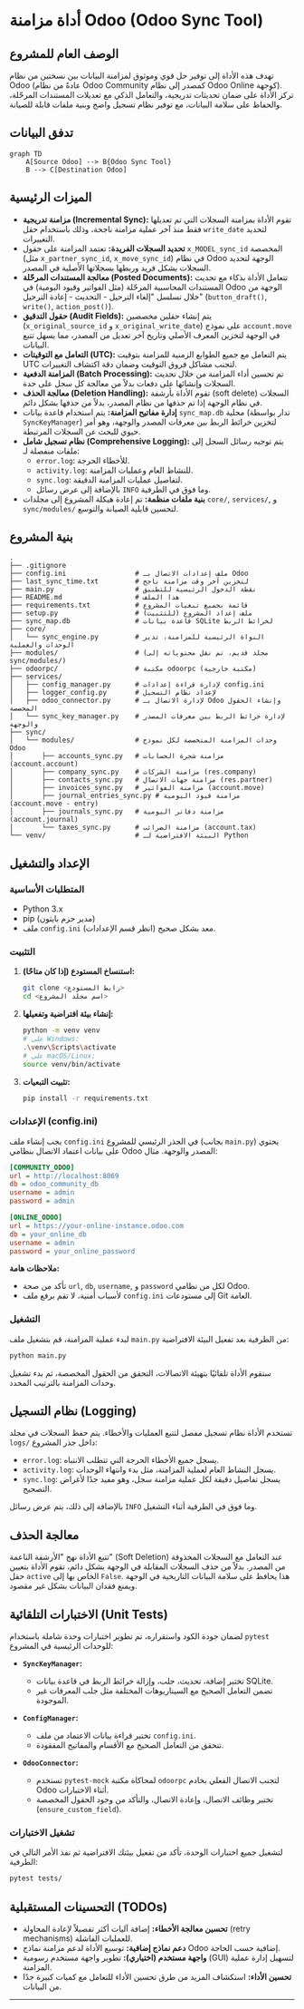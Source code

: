 # أداة مزامنة Odoo (Odoo Sync Tool)

## الوصف العام للمشروع

تهدف هذه الأداة إلى توفير حل قوي وموثوق لمزامنة البيانات بين نسختين من نظام Odoo (عادةً من نظام Odoo Community كمصدر إلى نظام Odoo Online كوجهة). تركز الأداة على ضمان تحديثات تدريجية، والتعامل الذكي مع تعديلات المستندات المرحّلة، والحفاظ على سلامة البيانات، مع توفير نظام تسجيل واضح وبنية ملفات قابلة للصيانة.

## تدفق البيانات

```mermaid
graph TD
    A[Source Odoo] --> B{Odoo Sync Tool}
    B --> C[Destination Odoo]
```

## الميزات الرئيسية

*   **مزامنة تدريجية (Incremental Sync):** تقوم الأداة بمزامنة السجلات التي تم تعديلها فقط منذ آخر عملية مزامنة ناجحة، وذلك باستخدام حقل `write_date` لتحديد التغييرات.
*   **تحديد السجلات الفريدة:** تعتمد المزامنة على حقول `x_MODEL_sync_id` المخصصة (مثل `x_partner_sync_id`, `x_move_sync_id`) في نظام Odoo الوجهة لتحديد السجلات بشكل فريد وربطها بسجلاتها الأصلية في المصدر.
*   **معالجة المستندات المرحّلة (Posted Documents):** تتعامل الأداة بذكاء مع تحديث المستندات المحاسبية المرحّلة (مثل الفواتير وقيود اليومية) في Odoo الوجهة من خلال تسلسل "إلغاء الترحيل - التحديث - إعادة الترحيل" (`button_draft()`, `write()`, `action_post()`).
*   **حقول التدقيق (Audit Fields):** يتم إنشاء حقلين مخصصين (`x_original_source_id` و `x_original_write_date`) على نموذج `account.move` في الوجهة لتخزين المعرف الأصلي وتاريخ آخر تعديل من المصدر، مما يسهل تتبع البيانات.
*   **التعامل مع التوقيتات (UTC):** يتم التعامل مع جميع الطوابع الزمنية للمزامنة بتوقيت UTC لتجنب مشاكل فروق التوقيت وضمان دقة اكتشاف التغييرات.
*   **المزامنة الدفعية (Batch Processing):** تم تحسين أداء المزامنة من خلال تحديث السجلات وإنشائها على دفعات بدلاً من معالجة كل سجل على حدة.
*   **معالجة الحذف (Deletion Handling):** تقوم الأداة بأرشفة (soft delete) السجلات في نظام الوجهة إذا تم حذفها من نظام المصدر، بدلاً من حذفها بشكل دائم.
*   **إدارة مفاتيح المزامنة:** يتم استخدام قاعدة بيانات `sync_map.db` محلية (تدار بواسطة `SyncKeyManager`) لتخزين خرائط الربط بين معرفات المصدر والوجهة، وهو أمر حيوي للبحث عن السجلات المرتبطة.
*   **نظام تسجيل شامل (Comprehensive Logging):** يتم توجيه رسائل السجل إلى ملفات منفصلة لـ:
    *   `error.log`: للأخطاء الحرجة.
    *   `activity.log`: للنشاط العام وعمليات المزامنة.
    *   `sync.log`: لتفاصيل عمليات المزامنة الدقيقة.
    *   بالإضافة إلى عرض رسائل `INFO` وما فوق في الطرفية.
*   **بنية ملفات منظمة:** تم إعادة هيكلة المشروع إلى مجلدات `core/`, `services/`, و `sync/modules/` لتحسين قابلية الصيانة والتوسع.

## بنية المشروع

```
.
├── .gitignore
├── config.ini                 # ملف إعدادات الاتصال بـ Odoo
├── last_sync_time.txt         # لتخزين آخر وقت مزامنة ناجح
├── main.py                    # نقطة الدخول الرئيسية للتطبيق
├── README.md                  # هذا الملف
├── requirements.txt           # قائمة بجميع تبعيات المشروع
├── setup.py                   # ملف إعداد المشروع (للتثبيت)
├── sync_map.db                # قاعدة بيانات SQLite لخرائط الربط
├── core/
│   └── sync_engine.py         # النواة الرئيسية للمزامنة، تدير الوحدات والعملية
├── modules/                   # (مجلد قديم، تم نقل محتوياته إلى sync/modules/)
├── odoorpc/                   # مكتبة odoorpc (مكتبة خارجية)
├── services/
│   ├── config_manager.py      # لإدارة قراءة إعدادات config.ini
│   ├── logger_config.py       # لإعداد نظام التسجيل
│   ├── odoo_connector.py      # لإدارة الاتصال بـ Odoo وإنشاء الحقول المخصصة
│   └── sync_key_manager.py    # لإدارة خرائط الربط بين معرفات المصدر والوجهة
├── sync/
│   └── modules/               # وحدات المزامنة المتخصصة لكل نموذج Odoo
│       ├── accounts_sync.py   # مزامنة شجرة الحسابات (account.account)
│       ├── company_sync.py    # مزامنة الشركات (res.company)
│       ├── contacts_sync.py   # مزامنة جهات الاتصال (res.partner)
│       ├── invoices_sync.py   # مزامنة الفواتير (account.move)
│       ├── journal_entries_sync.py # مزامنة قيود اليومية (account.move - entry)
│       ├── journals_sync.py   # مزامنة دفاتر اليومية (account.journal)
│       └── taxes_sync.py      # مزامنة الضرائب (account.tax)
└── venv/                      # البيئة الافتراضية لـ Python
```

## الإعداد والتشغيل

### المتطلبات الأساسية

*   Python 3.x
*   pip (مدير حزم بايثون)
*   ملف `config.ini` معد بشكل صحيح (انظر قسم الإعدادات).

### التثبيت

1.  **استنساخ المستودع (إذا كان متاحًا):**
    ```bash
    git clone <رابط المستودع>
    cd <اسم مجلد المشروع>
    ```
2.  **إنشاء بيئة افتراضية وتفعيلها:**
    ```bash
    python -m venv venv
    # على Windows:
    .\venv\Scripts\activate
    # على macOS/Linux:
    source venv/bin/activate
    ```
3.  **تثبيت التبعيات:**
    ```bash
    pip install -r requirements.txt
    ```

### الإعدادات (config.ini)

يجب إنشاء ملف `config.ini` في الجذر الرئيسي للمشروع (بجانب `main.py`) يحتوي على بيانات اعتماد الاتصال بنظامي Odoo المصدر والوجهة. مثال:

```ini
[COMMUNITY_ODOO]
url = http://localhost:8069
db = odoo_community_db
username = admin
password = admin

[ONLINE_ODOO]
url = https://your-online-instance.odoo.com
db = your_online_db
username = admin
password = your_online_password
```

**ملاحظات هامة:**
*   تأكد من صحة `url`, `db`, `username`, و `password` لكل من نظامي Odoo.
*   لأسباب أمنية، لا تقم برفع ملف `config.ini` إلى مستودعات Git العامة.

### التشغيل

لبدء عملية المزامنة، قم بتشغيل ملف `main.py` من الطرفية بعد تفعيل البيئة الافتراضية:

```bash
python main.py
```

ستقوم الأداة تلقائيًا بتهيئة الاتصالات، التحقق من الحقول المخصصة، ثم بدء تشغيل وحدات المزامنة بالترتيب المحدد.

## نظام التسجيل (Logging)

تستخدم الأداة نظام تسجيل مفصل لتتبع العمليات والأخطاء. يتم حفظ السجلات في مجلد `logs/` داخل جذر المشروع:

*   `error.log`: يسجل جميع الأخطاء الحرجة التي تتطلب الانتباه.
*   `activity.log`: يسجل النشاط العام لعملية المزامنة، مثل بدء وانتهاء الوحدات.
*   `sync.log`: يسجل تفاصيل دقيقة لكل عملية مزامنة سجل، وهو مفيد جدًا لأغراض التصحيح.

بالإضافة إلى ذلك، يتم عرض رسائل `INFO` وما فوق في الطرفية أثناء التشغيل.

## معالجة الحذف

تتبع الأداة نهج "الأرشفة الناعمة" (Soft Deletion) عند التعامل مع السجلات المحذوفة من المصدر. بدلاً من حذف السجلات المقابلة في الوجهة بشكل دائم، تقوم الأداة بتعيين حقل `active` الخاص بها إلى `False`. هذا يحافظ على سلامة البيانات التاريخية في الوجهة ويمنع فقدان البيانات بشكل غير مقصود.

## الاختبارات التلقائية (Unit Tests)

لضمان جودة الكود واستقراره، تم تطوير اختبارات وحدة شاملة باستخدام `pytest` للوحدات الرئيسية في المشروع:

*   **`SyncKeyManager`:**
    *   تختبر إضافة، تحديث، جلب، وإزالة خرائط الربط في قاعدة بيانات SQLite.
    *   تضمن التعامل الصحيح مع السيناريوهات المختلفة مثل جلب المعرفات غير الموجودة.

*   **`ConfigManager`:**
    *   تختبر قراءة بيانات الاعتماد من ملف `config.ini`.
    *   تتحقق من التعامل الصحيح مع الأقسام والمفاتيح المفقودة.

*   **`OdooConnector`:**
    *   تستخدم `pytest-mock` لمحاكاة مكتبة `odoorpc` لتجنب الاتصال الفعلي بخادم Odoo أثناء الاختبارات.
    *   تختبر وظائف الاتصال، وإعادة الاتصال، والتأكد من وجود الحقول المخصصة (`ensure_custom_field`).

### تشغيل الاختبارات

لتشغيل جميع اختبارات الوحدة، تأكد من تفعيل بيئتك الافتراضية ثم نفذ الأمر التالي في الطرفية:

```bash
pytest tests/
```

## التحسينات المستقبلية (TODOs)

*   **تحسين معالجة الأخطاء:** إضافة آليات أكثر تفصيلاً لإعادة المحاولة (retry mechanisms) للعمليات الفاشلة.
*   **دعم نماذج إضافية:** توسيع الأداة لدعم مزامنة نماذج Odoo إضافية حسب الحاجة.
*   **واجهة مستخدم (اختياري):** تطوير واجهة مستخدم رسومية (GUI) لتسهيل إدارة عملية المزامنة.
*   **تحسين الأداء:** استكشاف المزيد من طرق تحسين الأداء للتعامل مع كميات كبيرة جدًا من البيانات.

---